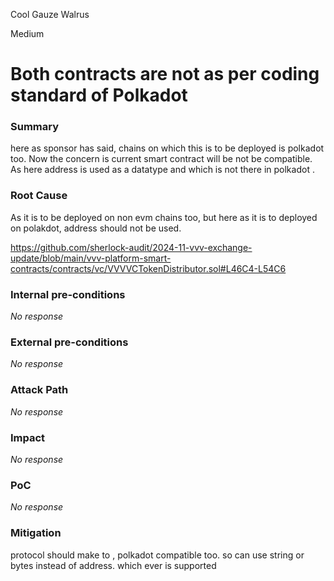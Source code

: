 Cool Gauze Walrus

Medium

# Both contracts are not as per coding standard of Polkadot

### Summary

here as sponsor has said, chains on which this is to be deployed is polkadot too. Now the concern is current smart contract will be not be compatible. As here address is used as a datatype and which is not there in polkadot .

### Root Cause

As it is to be deployed on non evm chains too, but here as it is to deployed on polakdot, address should not be used.

https://github.com/sherlock-audit/2024-11-vvv-exchange-update/blob/main/vvv-platform-smart-contracts/contracts/vc/VVVVCTokenDistributor.sol#L46C4-L54C6

### Internal pre-conditions

_No response_

### External pre-conditions

_No response_

### Attack Path

_No response_

### Impact

_No response_

### PoC

_No response_

### Mitigation

protocol should make to , polkadot compatible too. so can use string or bytes instead of address. which ever is supported